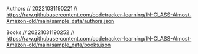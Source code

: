 Authors
// 20221031190221
// https://raw.githubusercontent.com/codetracker-learning/IN-CLASS-Almost-Amazon-old/main/sample_data/authors.json

Books
// 20221031190252
// https://raw.githubusercontent.com/codetracker-learning/IN-CLASS-Almost-Amazon-old/main/sample_data/books.json
